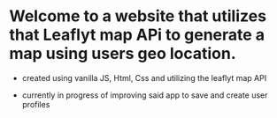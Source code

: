 # Welcome to a website that utilizes that Leaflyt map APi to generate a map using users geo location.

- created using vanilla JS, Html, Css and utilizing the leaflyt map API

- currently in progress of improving said app to save and create user profiles

